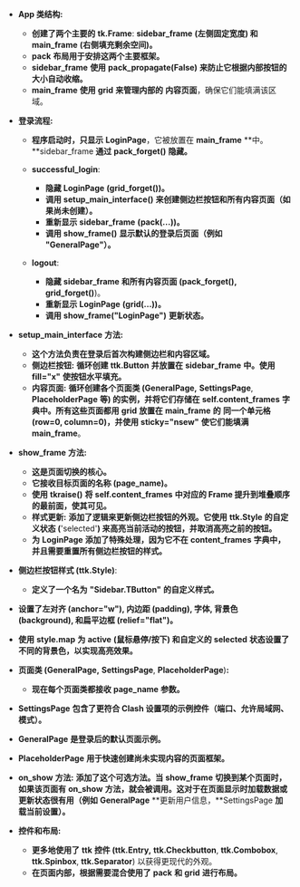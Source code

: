 * **App **类结构:****

  * **创建了两个主要的** **tk.Frame**: **sidebar_frame** **(左侧固定宽度) 和** **main_frame** **(右侧填充剩余空间)。**
  * **pack** **布局用于安排这两个主要框架。**
  * **sidebar_frame** **使用** **pack_propagate(False)** **来防止它根据内部按钮的大小自动收缩。**
  * **main_frame** **使用** **grid** **来管理内部的** **内容页面**，确保它们能填满该区域。
* **登录流程:**

  * **程序启动时，只显示** **LoginPage**，它被放置在 **main_frame** **中。**sidebar_frame **通过** **pack_forget()** **隐藏。**
  * **successful_login**:

    * **隐藏** **LoginPage** **(**grid_forget()**)。**
    * **调用** **setup_main_interface()** **来创建侧边栏按钮和所有内容页面（如果尚未创建）。**
    * **重新显示** **sidebar_frame** **(**pack(...)**)。**
    * **调用** **show_frame()** **显示默认的登录后页面（例如 "GeneralPage"）。**
  * **logout**:

    * **隐藏** **sidebar_frame** **和所有内容页面 (**pack_forget()**,** **grid_forget()**)。
    * **重新显示** **LoginPage** **(**grid(...)**)。**
    * **调用** **show_frame("LoginPage")** **更新状态。**
* **setup_main_interface** **方法:**

  * **这个方法负责在登录后首次构建侧边栏和内容区域。**
  * **侧边栏按钮:** **循环创建** **ttk.Button** **并放置在** **sidebar_frame** **中。使用** **fill="x"** **使按钮水平填充。**
  * **内容页面:** **循环创建各个页面类 (**GeneralPage**,** **SettingsPage**, **PlaceholderPage** **等) 的实例，并将它们存储在** **self.content_frames** **字典中。所有这些页面都用** **grid** **放置在** **main_frame** **的** **同一个单元格** **(**row=0, column=0**)，并使用** **sticky="nsew"** **使它们能填满** **main_frame**。
* **show_frame** **方法:**

  * **这是页面切换的核心。**
  * **它接收目标页面的名称 (**page_name**)。**
  * **使用** **tkraise()** **将** **self.content_frames** **中对应的 Frame 提升到堆叠顺序的最前面，使其可见。**
  * **样式更新:** **添加了逻辑来更新侧边栏按钮的外观。它使用** **ttk.Style** **的自定义状态 (**'selected'**) 来高亮当前活动的按钮，并取消高亮之前的按钮。**
  * **为** **LoginPage** **添加了特殊处理，因为它不在** **content_frames** **字典中，并且需要重置所有侧边栏按钮的样式。**
* **侧边栏按钮样式 (**ttk.Style**)**:

  * **定义了一个名为** **"Sidebar.TButton"** **的自定义样式。**
* **设置了左对齐 (**anchor="w"**), 内边距 (**padding**), 字体, 背景色 (**background**), 和扁平边框 (**relief="flat"**)。**
* **使用** **style.map** **为** **active** **(鼠标悬停/按下) 和自定义的** **selected** **状态设置了不同的背景色，以实现高亮效果。**
* **页面类 (**GeneralPage**,** **SettingsPage**, **PlaceholderPage**)**:**

  * **现在每个页面类都接收** **page_name** **参数。**
* **SettingsPage** **包含了更符合 Clash 设置项的示例控件（端口、允许局域网、模式）。**
* **GeneralPage** **是登录后的默认页面示例。**
* **PlaceholderPage** **用于快速创建尚未实现内容的页面框架。**
* **on_show** **方法:** **添加了这个可选方法。当** **show_frame** **切换到某个页面时，如果该页面有** **on_show** **方法，就会被调用。这对于在页面显示时加载数据或更新状态很有用（例如** **GeneralPage** **更新用户信息，**SettingsPage **加载当前设置）。**
* **控件和布局:**

  * **更多地使用了** **ttk** **控件 (**ttk.Entry**,** **ttk.Checkbutton**, **ttk.Combobox**, **ttk.Spinbox**, **ttk.Separator**) 以获得更现代的外观。
  * **在页面内部，根据需要混合使用了** **pack** **和** **grid** **进行布局。**
